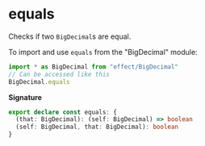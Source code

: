 # equals

Checks if two `BigDecimal`s are equal.

To import and use `equals` from the "BigDecimal" module:

```ts
import * as BigDecimal from "effect/BigDecimal"
// Can be accessed like this
BigDecimal.equals
```

**Signature**

```ts
export declare const equals: {
  (that: BigDecimal): (self: BigDecimal) => boolean
  (self: BigDecimal, that: BigDecimal): boolean
}
```
